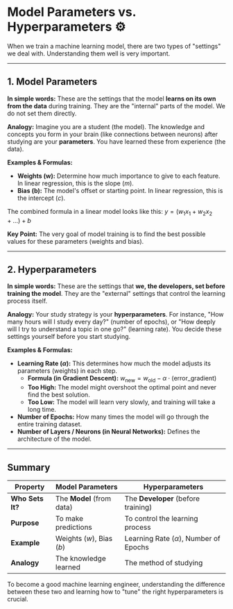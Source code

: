 # Model Parameters vs. Hyperparameters ⚙️

When we train a machine learning model, there are two types of "settings" we deal with. Understanding them well is very important.

---

## 1. Model Parameters

**In simple words:** These are the settings that the model **learns on its own from the data** during training. They are the "internal" parts of the model. We do not set them directly.

**Analogy:** Imagine you are a student (the model). The knowledge and concepts you form in your brain (like connections between neurons) after studying are your **parameters**. You have learned these from experience (the data).

**Examples & Formulas:**
-   **Weights (w):** Determine how much importance to give to each feature. In linear regression, this is the slope ($m$).
-   **Bias (b):** The model's offset or starting point. In linear regression, this is the intercept ($c$).

The combined formula in a linear model looks like this:
$y = (w_1x_1 + w_2x_2 + \dots) + b$

**Key Point:** The very goal of model training is to find the best possible values for these parameters (weights and bias).

---

## 2. Hyperparameters

**In simple words:** These are the settings that **we, the developers, set before training the model**. They are the "external" settings that control the learning process itself.

**Analogy:** Your study strategy is your **hyperparameters**. For instance, "How many hours will I study every day?" (number of epochs), or "How deeply will I try to understand a topic in one go?" (learning rate). You decide these settings yourself before you start studying.

**Examples & Formulas:**
-   **Learning Rate ($\alpha$):** This determines how much the model adjusts its parameters (weights) in each step.
    -   **Formula (in Gradient Descent):** $w_{\text{new}} = w_{\text{old}} - \alpha \cdot (\text{error\_gradient})$
    -   **Too High:** The model might overshoot the optimal point and never find the best solution. 
    -   **Too Low:** The model will learn very slowly, and training will take a long time. 
-   **Number of Epochs:** How many times the model will go through the entire training dataset.
-   **Number of Layers / Neurons (in Neural Networks):** Defines the architecture of the model.

---

## Summary

| Property          | Model Parameters                        | Hyperparameters                             |
| ----------------- | --------------------------------------- | ------------------------------------------- |
| **Who Sets It?** | The **Model** (from data)               | The **Developer** (before training)         |
| **Purpose** | To make predictions                     | To control the learning process             |
| **Example** | Weights ($w$), Bias ($b$)               | Learning Rate ($\alpha$), Number of Epochs  |
| **Analogy** | The knowledge learned                   | The method of studying                     |

To become a good machine learning engineer, understanding the difference between these two and learning how to "tune" the right hyperparameters is crucial.